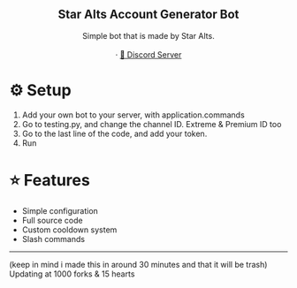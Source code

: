   <h2 align="center">Star Alts Account Generator Bot</h2>
  <p align="center">
    Simple bot that is made by Star Alts.
    <br />
    <br />
    ·
    <a href="https://discord.gg/staralts">🎥 Discord Server</a>
  </p>
</div>

# ⚙️ Setup

1. Add your own bot to your server, with application.commands
2. Go to testing.py, and change the channel ID. Extreme & Premium ID too
3. Go to the last line of the code, and add your token.
4. Run

# ⭐ Features

- Simple configuration
- Full source code
- Custom cooldown system
- Slash commands



---

(keep in mind i made this in around 30 minutes and that it will be trash)
Updating at 1000 forks & 15 hearts

